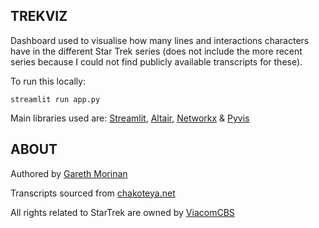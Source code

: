 ## TREKVIZ

Dashboard used to visualise how many lines and interactions characters have in the different Star Trek series (does not include the more recent series because I could not find publicly available transcripts for these).

To run this locally:
```
streamlit run app.py
```

Main libraries used are: [Streamlit](https://streamlit.io/), [Altair](https://altair-viz.github.io/), [Networkx](https://networkx.org/) & [Pyvis](https://pyvis.readthedocs.io/en/latest/)






## ABOUT

Authored by [Gareth Morinan](https://www.linkedin.com/in/gmorinan/)

Transcripts sourced from [chakoteya.net](http://www.chakoteya.net/)

All rights related to StarTrek are owned by [ViacomCBS](https://www.viacomcbs.com/)


